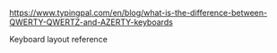 https://www.typingpal.com/en/blog/what-is-the-difference-between-QWERTY-QWERTZ-and-AZERTY-keyboards

Keyboard layout reference
